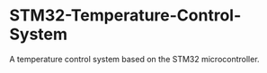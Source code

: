 # STM32-Temperature-Control-System
A temperature control system based on the STM32 microcontroller.
